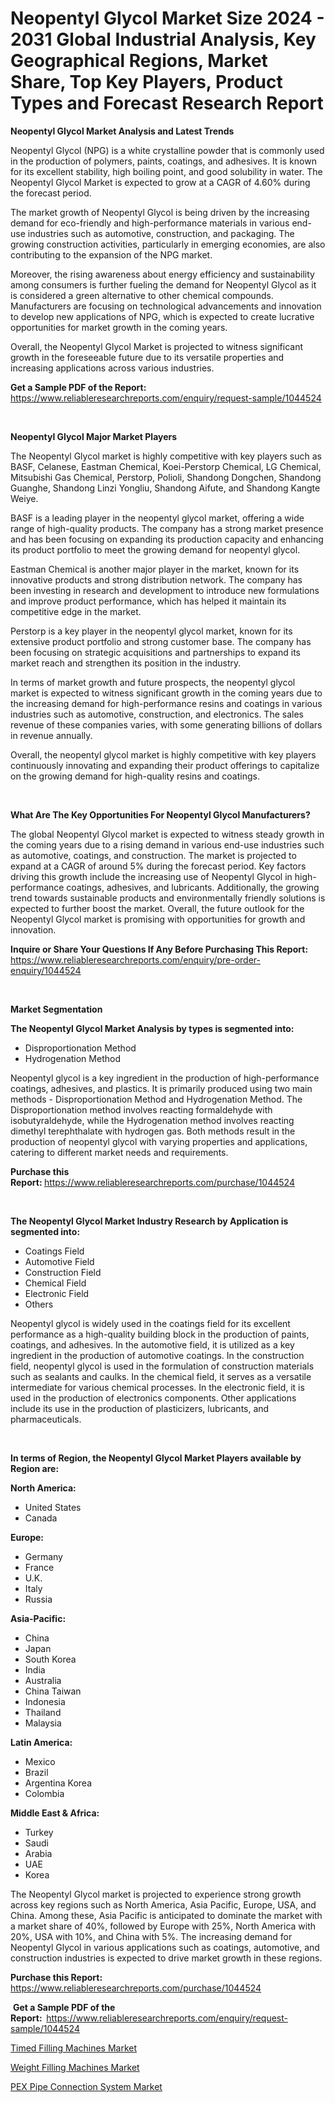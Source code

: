 <p><h1>Neopentyl Glycol Market Size 2024 - 2031 Global Industrial Analysis, Key Geographical Regions, Market Share, Top Key Players, Product Types and Forecast Research Report</h1></p><p><strong>Neopentyl Glycol Market Analysis and Latest Trends</strong></p>
<p><p>Neopentyl Glycol (NPG) is a white crystalline powder that is commonly used in the production of polymers, paints, coatings, and adhesives. It is known for its excellent stability, high boiling point, and good solubility in water. The Neopentyl Glycol Market is expected to grow at a CAGR of 4.60% during the forecast period. </p><p>The market growth of Neopentyl Glycol is being driven by the increasing demand for eco-friendly and high-performance materials in various end-use industries such as automotive, construction, and packaging. The growing construction activities, particularly in emerging economies, are also contributing to the expansion of the NPG market. </p><p>Moreover, the rising awareness about energy efficiency and sustainability among consumers is further fueling the demand for Neopentyl Glycol as it is considered a green alternative to other chemical compounds. Manufacturers are focusing on technological advancements and innovation to develop new applications of NPG, which is expected to create lucrative opportunities for market growth in the coming years.</p><p>Overall, the Neopentyl Glycol Market is projected to witness significant growth in the foreseeable future due to its versatile properties and increasing applications across various industries.</p></p>
<p><strong>Get a Sample PDF of the Report:&nbsp;</strong> <a href="https://www.reliableresearchreports.com/enquiry/request-sample/1044524">https://www.reliableresearchreports.com/enquiry/request-sample/1044524</a></p>
<p>&nbsp;</p>
<p><strong>Neopentyl Glycol Major Market Players</strong></p>
<p><p>The Neopentyl Glycol market is highly competitive with key players such as BASF, Celanese, Eastman Chemical, Koei-Perstorp Chemical, LG Chemical, Mitsubishi Gas Chemical, Perstorp, Polioli, Shandong Dongchen, Shandong Guanghe, Shandong Linzi Yongliu, Shandong Aifute, and Shandong Kangte Weiye.</p><p>BASF is a leading player in the neopentyl glycol market, offering a wide range of high-quality products. The company has a strong market presence and has been focusing on expanding its production capacity and enhancing its product portfolio to meet the growing demand for neopentyl glycol.</p><p>Eastman Chemical is another major player in the market, known for its innovative products and strong distribution network. The company has been investing in research and development to introduce new formulations and improve product performance, which has helped it maintain its competitive edge in the market.</p><p>Perstorp is a key player in the neopentyl glycol market, known for its extensive product portfolio and strong customer base. The company has been focusing on strategic acquisitions and partnerships to expand its market reach and strengthen its position in the industry.</p><p>In terms of market growth and future prospects, the neopentyl glycol market is expected to witness significant growth in the coming years due to the increasing demand for high-performance resins and coatings in various industries such as automotive, construction, and electronics. The sales revenue of these companies varies, with some generating billions of dollars in revenue annually.</p><p>Overall, the neopentyl glycol market is highly competitive with key players continuously innovating and expanding their product offerings to capitalize on the growing demand for high-quality resins and coatings.</p></p>
<p>&nbsp;</p>
<p><strong>What Are The Key Opportunities For Neopentyl Glycol Manufacturers?</strong></p>
<p><p>The global Neopentyl Glycol market is expected to witness steady growth in the coming years due to a rising demand in various end-use industries such as automotive, coatings, and construction. The market is projected to expand at a CAGR of around 5% during the forecast period. Key factors driving this growth include the increasing use of Neopentyl Glycol in high-performance coatings, adhesives, and lubricants. Additionally, the growing trend towards sustainable products and environmentally friendly solutions is expected to further boost the market. Overall, the future outlook for the Neopentyl Glycol market is promising with opportunities for growth and innovation.</p></p>
<p><strong>Inquire or Share Your Questions If Any Before Purchasing This Report:</strong> <a href="https://www.reliableresearchreports.com/enquiry/pre-order-enquiry/1044524">https://www.reliableresearchreports.com/enquiry/pre-order-enquiry/1044524</a></p>
<p>&nbsp;</p>
<p><strong>Market Segmentation</strong></p>
<p><strong>The Neopentyl Glycol Market Analysis by types is segmented into:</strong></p>
<p><ul><li>Disproportionation Method</li><li>Hydrogenation Method</li></ul></p>
<p><p>Neopentyl glycol is a key ingredient in the production of high-performance coatings, adhesives, and plastics. It is primarily produced using two main methods - Disproportionation Method and Hydrogenation Method. The Disproportionation method involves reacting formaldehyde with isobutyraldehyde, while the Hydrogenation method involves reacting dimethyl terephthalate with hydrogen gas. Both methods result in the production of neopentyl glycol with varying properties and applications, catering to different market needs and requirements.</p></p>
<p><strong>Purchase this Report:&nbsp;</strong><a href="https://www.reliableresearchreports.com/purchase/1044524">https://www.reliableresearchreports.com/purchase/1044524</a></p>
<p>&nbsp;</p>
<p><strong>The Neopentyl Glycol Market Industry Research by Application is segmented into:</strong></p>
<p><ul><li>Coatings Field</li><li>Automotive Field</li><li>Construction Field</li><li>Chemical Field</li><li>Electronic Field</li><li>Others</li></ul></p>
<p><p>Neopentyl glycol is widely used in the coatings field for its excellent performance as a high-quality building block in the production of paints, coatings, and adhesives. In the automotive field, it is utilized as a key ingredient in the production of automotive coatings. In the construction field, neopentyl glycol is used in the formulation of construction materials such as sealants and caulks. In the chemical field, it serves as a versatile intermediate for various chemical processes. In the electronic field, it is used in the production of electronics components. Other applications include its use in the production of plasticizers, lubricants, and pharmaceuticals.</p></p>
<p>&nbsp;</p>
<p><strong>In terms of Region, the Neopentyl Glycol Market Players available by Region are:</strong></p>
<p>
    <p> <strong> North America: </strong>
        <ul>
            <li>United States</li>
            <li>Canada</li>
        </ul>
        </p> 
    <p> <strong> Europe: </strong>
        <ul>
            <li>Germany</li>
            <li>France</li>
            <li>U.K.</li>
            <li>Italy</li>
            <li>Russia</li>
        </ul>
        </p> 
    <p> <strong> Asia-Pacific: </strong>
        <ul>
            <li>China</li>
            <li>Japan</li>
            <li>South Korea</li>
            <li>India</li>
            <li>Australia</li>
            <li>China Taiwan</li>
            <li>Indonesia</li>
            <li>Thailand</li>
            <li>Malaysia</li>
        </ul>
        </p> 
    <p> <strong> Latin America: </strong>
        <ul>
            <li>Mexico</li>
            <li>Brazil</li>
            <li>Argentina Korea</li>
            <li>Colombia</li>
        </ul>
        </p> 
    <p> <strong> Middle East & Africa: </strong>
        <ul>
            <li>Turkey</li>
            <li>Saudi</li>
            <li>Arabia</li>
            <li>UAE</li>
            <li>Korea</li>
        </ul>
    </p>
    </p>
<p><p>The Neopentyl Glycol market is projected to experience strong growth across key regions such as North America, Asia Pacific, Europe, USA, and China. Among these, Asia Pacific is anticipated to dominate the market with a market share of 40%, followed by Europe with 25%, North America with 20%, USA with 10%, and China with 5%. The increasing demand for Neopentyl Glycol in various applications such as coatings, automotive, and construction industries is expected to drive market growth in these regions.</p></p>
<p><strong>Purchase this Report: </strong><a href="https://www.reliableresearchreports.com/purchase/1044524">https://www.reliableresearchreports.com/purchase/1044524</a></p>
<p>&nbsp;<strong>Get a Sample PDF of the Report:&nbsp;&nbsp;</strong><a href="https://www.reliableresearchreports.com/enquiry/request-sample/1044524">https://www.reliableresearchreports.com/enquiry/request-sample/1044524</a></p>
<p><strong></strong></p>
<p><p><a href="https://view.publitas.com/reportprime-1/timed-filling-machines-market-analysis-and-market-size-global-industry-overview-market-segmentation-and-forecast-2023-to-2030/">Timed Filling Machines Market</a></p><p><a href="https://view.publitas.com/reportprime-1/weight-filling-machines-market-research-report-unlocks-analysis-on-the-market-financial-status-market-size-and-market-revenue-upto-2030/">Weight Filling Machines Market</a></p><p><a href="https://view.publitas.com/reportprime-1/pex-pipe-connection-system-market-challenges-opportunities-and-growth-drivers-and-major-market-players-forecasted-for-period-from-2023-2030/">PEX Pipe Connection System Market</a></p></p>